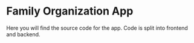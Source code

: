 # Family Organization App
Here you will find the source code for the app. Code is split into frontend and backend.